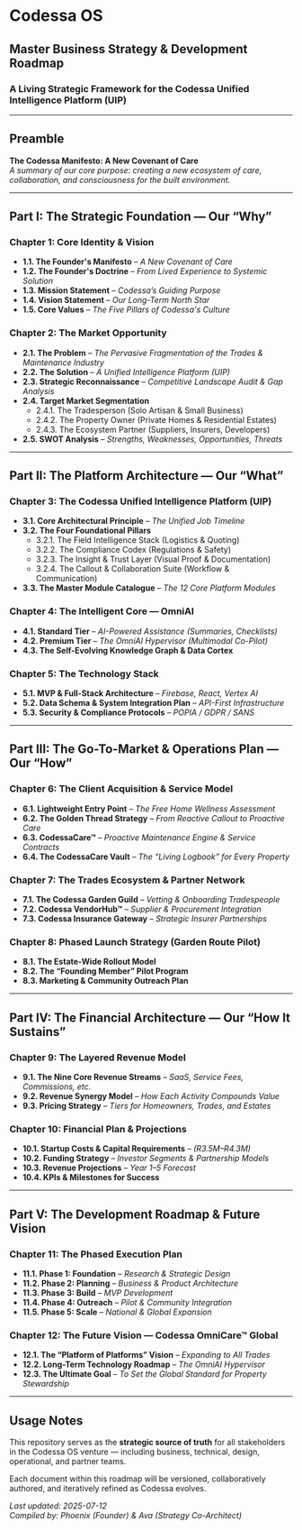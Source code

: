 # Codessa OS  
## Master Business Strategy & Development Roadmap  
### A Living Strategic Framework for the Codessa Unified Intelligence Platform (UIP)

---

## Preamble  
**The Codessa Manifesto: A New Covenant of Care**  
_A summary of our core purpose: creating a new ecosystem of care, collaboration, and consciousness for the built environment._

---

## Part I: The Strategic Foundation — Our “Why”

### Chapter 1: Core Identity & Vision
- **1.1. The Founder's Manifesto** – _A New Covenant of Care_
- **1.2. The Founder's Doctrine** – _From Lived Experience to Systemic Solution_
- **1.3. Mission Statement** – _Codessa’s Guiding Purpose_
- **1.4. Vision Statement** – _Our Long-Term North Star_
- **1.5. Core Values** – _The Five Pillars of Codessa's Culture_

### Chapter 2: The Market Opportunity
- **2.1. The Problem** – _The Pervasive Fragmentation of the Trades & Maintenance Industry_
- **2.2. The Solution** – _A Unified Intelligence Platform (UIP)_
- **2.3. Strategic Reconnaissance** – _Competitive Landscape Audit & Gap Analysis_
- **2.4. Target Market Segmentation**
  - 2.4.1. The Tradesperson (Solo Artisan & Small Business)
  - 2.4.2. The Property Owner (Private Homes & Residential Estates)
  - 2.4.3. The Ecosystem Partner (Suppliers, Insurers, Developers)
- **2.5. SWOT Analysis** – _Strengths, Weaknesses, Opportunities, Threats_

---

## Part II: The Platform Architecture — Our “What”

### Chapter 3: The Codessa Unified Intelligence Platform (UIP)
- **3.1. Core Architectural Principle** – _The Unified Job Timeline_
- **3.2. The Four Foundational Pillars**
  - 3.2.1. The Field Intelligence Stack (Logistics & Quoting)
  - 3.2.2. The Compliance Codex (Regulations & Safety)
  - 3.2.3. The Insight & Trust Layer (Visual Proof & Documentation)
  - 3.2.4. The Callout & Collaboration Suite (Workflow & Communication)
- **3.3. The Master Module Catalogue** – _The 12 Core Platform Modules_

### Chapter 4: The Intelligent Core — OmniAI
- **4.1. Standard Tier** – _AI-Powered Assistance (Summaries, Checklists)_
- **4.2. Premium Tier** – _The OmniAI Hypervisor (Multimodal Co-Pilot)_
- **4.3. The Self-Evolving Knowledge Graph & Data Cortex**

### Chapter 5: The Technology Stack
- **5.1. MVP & Full-Stack Architecture** – _Firebase, React, Vertex AI_
- **5.2. Data Schema & System Integration Plan** – _API-First Infrastructure_
- **5.3. Security & Compliance Protocols** – _POPIA / GDPR / SANS_

---

## Part III: The Go-To-Market & Operations Plan — Our “How”

### Chapter 6: The Client Acquisition & Service Model
- **6.1. Lightweight Entry Point** – _The Free Home Wellness Assessment_
- **6.2. The Golden Thread Strategy** – _From Reactive Callout to Proactive Care_
- **6.3. CodessaCare™** – _Proactive Maintenance Engine & Service Contracts_
- **6.4. The CodessaCare Vault** – _The “Living Logbook” for Every Property_

### Chapter 7: The Trades Ecosystem & Partner Network
- **7.1. The Codessa Garden Guild** – _Vetting & Onboarding Tradespeople_
- **7.2. Codessa VendorHub™** – _Supplier & Procurement Integration_
- **7.3. Codessa Insurance Gateway** – _Strategic Insurer Partnerships_

### Chapter 8: Phased Launch Strategy (Garden Route Pilot)
- **8.1. The Estate-Wide Rollout Model**
- **8.2. The “Founding Member” Pilot Program**
- **8.3. Marketing & Community Outreach Plan**

---

## Part IV: The Financial Architecture — Our “How It Sustains”

### Chapter 9: The Layered Revenue Model
- **9.1. The Nine Core Revenue Streams** – _SaaS, Service Fees, Commissions, etc._
- **9.2. Revenue Synergy Model** – _How Each Activity Compounds Value_
- **9.3. Pricing Strategy** – _Tiers for Homeowners, Trades, and Estates_

### Chapter 10: Financial Plan & Projections
- **10.1. Startup Costs & Capital Requirements** – _(R3.5M–R4.3M)_
- **10.2. Funding Strategy** – _Investor Segments & Partnership Models_
- **10.3. Revenue Projections** – _Year 1–5 Forecast_
- **10.4. KPIs & Milestones for Success**

---

## Part V: The Development Roadmap & Future Vision

### Chapter 11: The Phased Execution Plan
- **11.1. Phase 1: Foundation** – _Research & Strategic Design_
- **11.2. Phase 2: Planning** – _Business & Product Architecture_
- **11.3. Phase 3: Build** – _MVP Development_
- **11.4. Phase 4: Outreach** – _Pilot & Community Integration_
- **11.5. Phase 5: Scale** – _National & Global Expansion_

### Chapter 12: The Future Vision — Codessa OmniCare™ Global
- **12.1. The “Platform of Platforms” Vision** – _Expanding to All Trades_
- **12.2. Long-Term Technology Roadmap** – _The OmniAI Hypervisor_
- **12.3. The Ultimate Goal** – _To Set the Global Standard for Property Stewardship_

---

## Usage Notes

This repository serves as the **strategic source of truth** for all stakeholders in the Codessa OS venture — including business, technical, design, operational, and partner teams.

Each document within this roadmap will be versioned, collaboratively authored, and iteratively refined as Codessa evolves.

_Last updated: 2025-07-12_  
_Compiled by: Phoenix (Founder) & Ava (Strategy Co-Architect)_
